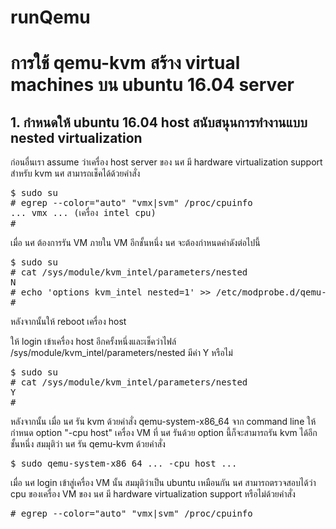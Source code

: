 # runQemu
<h1>การใช้ qemu-kvm สร้าง virtual machines บน ubuntu 16.04 server</h1>

<h2>1. กำหนดให้ ubuntu 16.04 host สนับสนุนการทำงานแบบ nested virtualization</h2>
<p><p>
ก่อนอื่นเรา assume ว่าเครื่อง host server ของ นศ มี hardware virtualization support สำหรับ kvm นศ สามารถเช็คได้ด้วยคำสั่ง 
<pre>
$ sudo su
# egrep --color="auto" "vmx|svm" /proc/cpuinfo
... vmx ... (เครื่อง intel cpu)
#
</pre>
<p><p>
เมื่อ นศ ต้องการรัน VM ภายใน VM อีกชั้นหนึ่ง นศ จะต้องกำหนดค่าดังต่อไปนี้
<p><p>
<pre>
$ sudo su
# cat /sys/module/kvm_intel/parameters/nested 
N
# echo 'options kvm_intel nested=1' >> /etc/modprobe.d/qemu-system-x86.conf 
#
</pre>
หลังจากนั้นให้ reboot เครื่อง host 
<p><p>
ให้ login เข้าเครื่อง host อีกครั้งหนึ่งและเช็คว่าไฟล์ /sys/module/kvm_intel/parameters/nested มีค่า Y หรือไม่
<p><p>
<pre>
$ sudo su
# cat /sys/module/kvm_intel/parameters/nested
Y
#
</pre>
<p><p>
หลังจากนั้น เมื่อ นศ รัน kvm ด้วยคำสั่ง qemu-system-x86_64 จาก command line ให้กำหนด option "-cpu host" เครื่อง VM ที่ นศ รันด้วย option นี้ก็จะสามารถรัน kvm ได้อีกชั้นหนึ่ง สมมุติว่า นศ รัน qemu-kvm ด้วยคำสั่ง
<pre>
$ sudo qemu-system-x86_64 ... -cpu host ...
</pre>
เมื่อ นศ login เข้าสู่เครื่อง VM นั้น สมมุติว่าเป็น ubuntu เหมือนกัน นศ สามารถตรวจสอบได้ว่า cpu ของเครื่อง VM ของ นศ มี hardware virtualization support หรือไม่ด้วยคำสั่ง
<p><p>
<pre>
# egrep --color="auto" "vmx|svm" /proc/cpuinfo
</pre>
<p><p>
